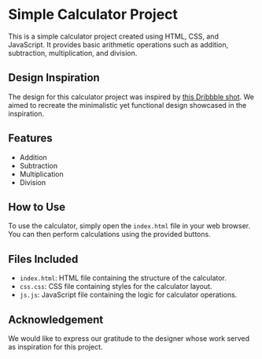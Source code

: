 # Simple Calculator Project

This is a simple calculator project created using HTML, CSS, and JavaScript. It provides basic arithmetic operations such as addition, subtraction, multiplication, and division.

## Design Inspiration

The design for this calculator project was inspired by [this Dribbble shot](https://dribbble.com/shots/4416662-Interaction-of-Minimum-calculator-app). We aimed to recreate the minimalistic yet functional design showcased in the inspiration.

## Features

- Addition
- Subtraction
- Multiplication
- Division

## How to Use

To use the calculator, simply open the `index.html` file in your web browser. You can then perform calculations using the provided buttons.

## Files Included

- `index.html`: HTML file containing the structure of the calculator.
- `css.css`: CSS file containing styles for the calculator layout.
- `js.js`: JavaScript file containing the logic for calculator operations.

## Acknowledgement

We would like to express our gratitude to the designer whose work served as inspiration for this project.
